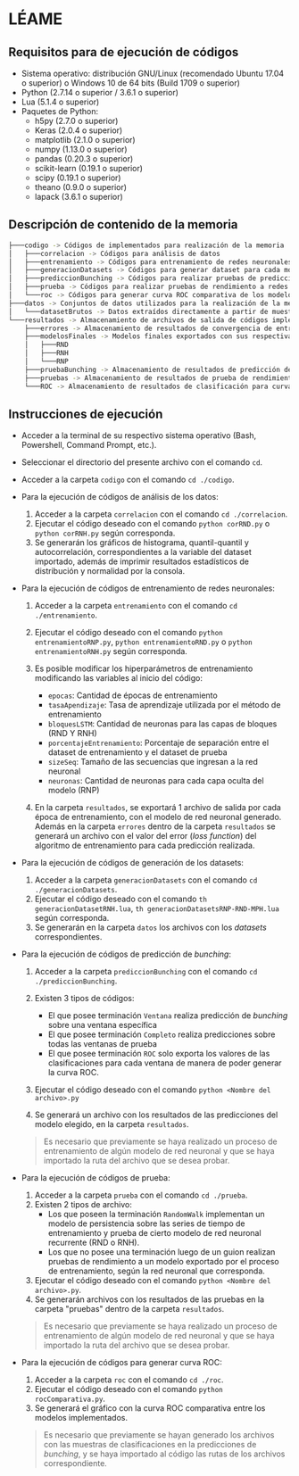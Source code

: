 ﻿LÉAME
======

Requisitos para de ejecución de códigos
---------------------------------------

+ Sistema operativo: distribución GNU/Linux  (recomendado Ubuntu 17.04 o superior) o Windows 10 de 64 bits (Build 1709 o superior)
+ Python (2.7.14 o superior / 3.6.1 o superior)
+ Lua (5.1.4 o superior)
+ Paquetes de Python:
	+ h5py (2.7.0 o superior)
	+ Keras (2.0.4 o superior)
	+ matplotlib (2.1.0 o superior)
	+ numpy (1.13.0 o superior)
	+ pandas (0.20.3 o superior)
	+ scikit-learn (0.19.1 o superior)
	+ scipy (0.19.1 o superior)
	+ theano (0.9.0 o superior)
	+ lapack (3.6.1 o superior)

Descripción de contenido de la memoria
------------------------------------------
```bash
├───codigo -> Códigos de implementados para realización de la memoria
│   ├───correlacion -> Códigos para análisis de datos
│   ├───entrenamiento -> Códigos para entrenamiento de redes neuronales
│   ├───generacionDatasets -> Códigos para generar dataset para cada modelo de predicción
│   ├───prediccionBunching -> Códigos para realizar pruebas de predicción de bunching
│   ├───prueba -> Códigos para realizar pruebas de rendimiento a redes entrenadas
│   └───roc -> Códigos para generar curva ROC comparativa de los modelos implementados
├───datos -> Conjuntos de datos utilizados para la realización de la memoria
│   └───datasetBrutos -> Datos extraídos directamente a partir de muestreos GPS y el Programa de Operación
└───resultados -> Almacenamiento de archivos de salida de códigos implementados
    ├───errores -> Almacenamiento de resultados de convergencia de entrenamientos de redes neuronales
    ├───modelosFinales -> Modelos finales exportados con sus respectivas pruebas de rendimiento
    │   ├───RND
    │   ├───RNH
    │   └───RNP
    ├───pruebaBunching -> Almacenamiento de resultados de predicción de bunching
    ├───pruebas -> Almacenamiento de resultados de prueba de rendimiento de modelos
    └───ROC -> Almacenamiento de resultados de clasificación para curva ROC
```
Instrucciones de ejecución
------------------------------

+ Acceder a la terminal de su respectivo sistema operativo (Bash, Powershell, Command Prompt, etc.).
+ Seleccionar el directorio del presente archivo con el comando `cd`.
+ Acceder a la carpeta `codigo` con el comando `cd ./codigo`.
+ Para la ejecución de códigos de análisis de los datos:

	1. Acceder a la carpeta `correlacion` con el comando `cd ./correlacion`.
	2. Ejecutar el código deseado con el comando `python corRND.py` o `python corRNH.py` según corresponda.
	3. Se generarán los gráficos de histograma, quantil-quantil y autocorrelación, correspondientes a la variable del dataset importado, además de imprimir resultados estadísticos de distribución y normalidad por la consola.

+ Para la ejecución de códigos de entrenamiento de redes neuronales:

	1. Acceder a la carpeta `entrenamiento` con el comando `cd ./entrenamiento`.
	2. Ejecutar el código deseado con el comando `python entrenamientoRNP.py`,  `python entrenamientoRND.py` o `python entrenamientoRNH.py` según corresponda.

	3. Es posible modificar los hiperparámetros de entrenamiento modificando las variables al inicio del código:
		- `epocas`: Cantidad de épocas de entrenamiento
		- `tasaApendizaje`: Tasa de aprendizaje utilizada por el método de entrenamiento
		- `bloquesLSTM`: Cantidad de neuronas para las capas de bloques  (RND Y RNH)
		- `porcentajeEntrenamiento`: Porcentaje de separación entre el dataset de entrenamiento y el dataset de prueba
		- `sizeSeq`: Tamaño de las secuencias que ingresan a la red neuronal
		- `neuronas`: Cantidad de neuronas para cada capa oculta del modelo (RNP)
	
	4. En la carpeta `resultados`, se exportará 1 archivo de salida por cada época de entrenamiento, con el modelo de red neuronal generado. Además en la carpeta `errores` dentro de la carpeta `resultados` se generará un archivo con el valor del error (*loss function*) del algoritmo de entrenamiento para cada predicción realizada.

+ Para la ejecución de códigos de generación de los datasets:

	1. Acceder a la carpeta `generacionDatasets` con el comando `cd ./generacionDatasets`.
	2. Ejecutar el código deseado con el comando `th generacionDatasetRNH.lua`, `th generacionDatasetsRNP-RND-MPH.lua` según corresponda. 
	3. Se generarán en la carpeta `datos` los archivos con los *datasets* correspondientes.

+ Para la ejecución de códigos de predicción de *bunching*:

	1. Acceder a la carpeta `prediccionBunching` con el comando `cd ./prediccionBunching`.

	2. Existen 3 tipos de códigos:
		- El que posee terminación `Ventana` realiza predicción de *bunching* sobre una ventana específica
		- El que posee terminación `Completo` realiza predicciones sobre todas las ventanas de prueba
		- El que posee terminación `ROC` solo exporta los valores de las clasificaciones para cada ventana de manera de poder generar la curva ROC.
	
	3. Ejecutar el código deseado con el comando `python <Nombre del archivo>.py`
	4. Se generará un archivo con los resultados de las predicciones del modelo elegido, en la carpeta `resultados`.  
	
	> Es necesario que previamente se haya realizado un proceso de entrenamiento de algún modelo de red neuronal y que se haya importado la ruta del archivo que se desea probar.

+ Para la ejecución de códigos de prueba:

	1. Acceder a la carpeta `prueba` con el comando `cd ./prueba`.
	2. Existen 2 tipos de archivo:
		- Los que poseen la terminación `RandomWalk` implementan un modelo de persistencia sobre las series de tiempo de entrenamiento y prueba de cierto modelo de red neuronal recurrente (RND o RNH).
		- Los que no posee una terminación luego de un guion realizan pruebas de rendimiento a un modelo exportado por el proceso de entrenamiento, según la red neuronal que corresponda. 
	3. Ejecutar el código deseado con el comando `python <Nombre del archivo>.py`.
	4. Se generarán archivos con los resultados de las pruebas en la carpeta "pruebas" dentro de la carpeta `resultados`.
	
	> Es necesario que previamente se haya realizado un proceso de entrenamiento de algún modelo de red neuronal y que se haya importado la ruta del archivo que se desea probar.

+ Para la ejecución de códigos para generar curva ROC: 

	1. Acceder a la carpeta `roc` con el comando `cd ./roc`.
	2. Ejecutar el código deseado con el comando `python rocComparativa.py`.
	3. Se generará el gráfico con la curva ROC comparativa entre los modelos implementados.
	
	> Es necesario que previamente se hayan generado los archivos con las muestras de clasificaciones en la predicciones de *bunching*, y se haya importado al código las rutas de los archivos correspondiente.